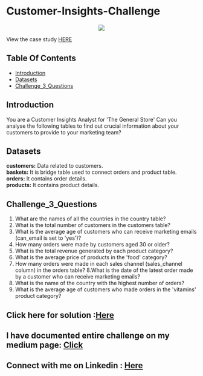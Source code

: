 # Customer-Insights-Challenge


<p align="center">
<img src="https://www.steeldata.org.uk/sql3.jpg">

View the case study [HERE](https://www.steeldata.org.uk/sql3.html)


## Table Of Contents
- [Introduction](#introduction)
- [Datasets](#Datasets)
- [Challenge_3_Questions](#Challenge_3_Questions)

## Introduction

You are a Customer Insights Analyst for 'The General Store'
Can you analyse the following tables to find out crucial information about your customers to provide to your marketing team?

## Datasets

**customers:** Data related to customers.
<br>
**baskets:**  It is bridge table used to connect orders and product table.
<br>
**orders:** It contains order details.
<br>
**products:** It contains product details.

## Challenge_3_Questions

1. What are the names of all the countries in the country table?
2. What is the total number of customers in the customers table?
3. What is the average age of customers who can receive marketing emails (can_email is set to 'yes')?
4. How many orders were made by customers aged 30 or older?
5. What is the total revenue generated by each product category?
6. What is the average price of products in the 'food' category?
7. How many orders were made in each sales channel (sales_channel column) in the orders table?
8.What is the date of the latest order made by a customer who can receive marketing emails?
9. What is the name of the country with the highest number of orders?
10. What is the average age of customers who made orders in the 'vitamins' product category?

## Click here for solution :[Here](https://github.com/SimranGodsey/Customer-Insights-Challenge/blob/main/Challenge%20No%20%3A%203)

## I have documented entire challenge on my medium page: [Click](https://medium.com/@simrangodse18/customer-insights-challenge-03-f0f7af74d545)

## Connect with me on Linkedin : [Here]()

